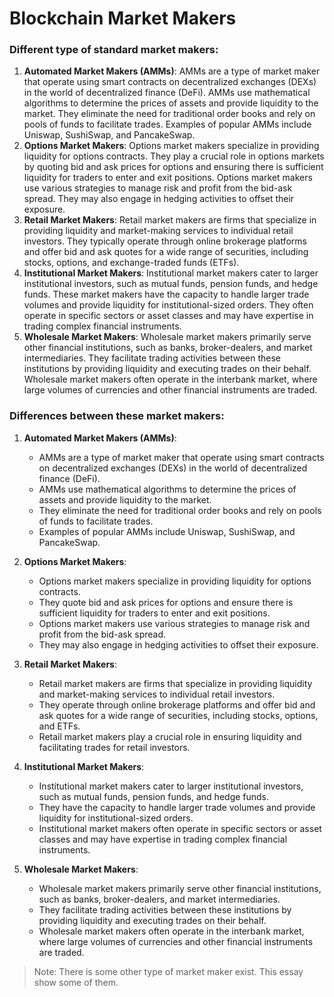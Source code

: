 # Blockchain Market Makers

### Different type of standard market makers:

1. **Automated Market Makers (AMMs)**: AMMs are a type of market maker that operate using smart contracts on decentralized exchanges (DEXs) in the world of decentralized finance (DeFi). AMMs use mathematical algorithms to determine the prices of assets and provide liquidity to the market. They eliminate the need for traditional order books and rely on pools of funds to facilitate trades. Examples of popular AMMs include Uniswap, SushiSwap, and PancakeSwap.
2. **Options Market Makers**: Options market makers specialize in providing liquidity for options contracts. They play a crucial role in options markets by quoting bid and ask prices for options and ensuring there is sufficient liquidity for traders to enter and exit positions. Options market makers use various strategies to manage risk and profit from the bid-ask spread. They may also engage in hedging activities to offset their exposure.
3. **Retail Market Makers**: Retail market makers are firms that specialize in providing liquidity and market-making services to individual retail investors. They typically operate through online brokerage platforms and offer bid and ask quotes for a wide range of securities, including stocks, options, and exchange-traded funds (ETFs).
4. **Institutional Market Makers**: Institutional market makers cater to larger institutional investors, such as mutual funds, pension funds, and hedge funds. These market makers have the capacity to handle larger trade volumes and provide liquidity for institutional-sized orders. They often operate in specific sectors or asset classes and may have expertise in trading complex financial instruments.
5. **Wholesale Market Makers**: Wholesale market makers primarily serve other financial institutions, such as banks, broker-dealers, and market intermediaries. They facilitate trading activities between these institutions by providing liquidity and executing trades on their behalf. Wholesale market makers often operate in the interbank market, where large volumes of currencies and other financial instruments are traded.

### Differences between these market makers:

1. **Automated Market Makers (AMMs)**: 
   - AMMs are a type of market maker that operate using smart contracts on decentralized exchanges (DEXs) in the world of decentralized finance (DeFi).
   - AMMs use mathematical algorithms to determine the prices of assets and provide liquidity to the market.
   - They eliminate the need for traditional order books and rely on pools of funds to facilitate trades.
   - Examples of popular AMMs include Uniswap, SushiSwap, and PancakeSwap.

2. **Options Market Makers**:
   - Options market makers specialize in providing liquidity for options contracts.
   - They quote bid and ask prices for options and ensure there is sufficient liquidity for traders to enter and exit positions.
   - Options market makers use various strategies to manage risk and profit from the bid-ask spread.
   - They may also engage in hedging activities to offset their exposure.

3. **Retail Market Makers**:
   - Retail market makers are firms that specialize in providing liquidity and market-making services to individual retail investors.
   - They operate through online brokerage platforms and offer bid and ask quotes for a wide range of securities, including stocks, options, and ETFs.
   - Retail market makers play a crucial role in ensuring liquidity and facilitating trades for retail investors.

4. **Institutional Market Makers**:
   - Institutional market makers cater to larger institutional investors, such as mutual funds, pension funds, and hedge funds.
   - They have the capacity to handle larger trade volumes and provide liquidity for institutional-sized orders.
   - Institutional market makers often operate in specific sectors or asset classes and may have expertise in trading complex financial instruments.

5. **Wholesale Market Makers**:
   - Wholesale market makers primarily serve other financial institutions, such as banks, broker-dealers, and market intermediaries.
   - They facilitate trading activities between these institutions by providing liquidity and executing trades on their behalf.
   - Wholesale market makers often operate in the interbank market, where large volumes of currencies and other financial instruments are traded.

> Note: There is some other type of market maker exist. This essay show some of them.

